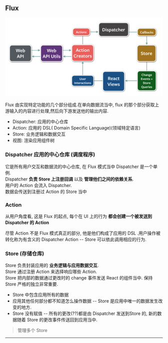 ## Flux

![](/flux/images/flux-diagram-white-background.png)

Flux 由实现特定功能的几个部分组成.在单向数据流当中, flux 的那个部分获取上游输入的内容进行处理,然后向下游发送他的输出内容.  

- Dispatcher: 应用的中心仓库
- Action: 应用的 DSL( Domain Specific Language)(领域特定语言)
- Store: 业务逻辑和数据交互
- 视图: 渲染应用组件树

### Dispatcher 应用的中心仓库 (调度程序)

它是所有用户交互和数据流的中心仓库, 在 Flux 模式当中 Dispatcher 是一个单例.  
Dispatcher **负责 Store 上注册回调** 以及 **管理他们之间的依赖关系**.  
用户的 Action 会流入 Dispatcher.   
数据会传送到注册过 Action 的 Store 当中

### Action

从用户角度看, 这是 Flux 的起点, 每个在 UI 上的行为 **都会创建一个被发送到 Dispatcher 的 Action**  

尽管 Action 不是 Flux 模式真正的部分, 他是他们构成了应用的 DSL .用户操作被转化称为有含义的 Dispatcher Action -- Store 可以依此调用相应的行为.  

### Store (存储仓库)

Store 负责封装应用的 __业务逻辑与应用数据交互__.  
Store 通过注册 Action 来选择响应哪些 Action.  
Store 把内部的数据通过更改时的 change 事件发送 React 的组件当中.
保持 Store 严格的独立非常重要.  

- Store 中包含应用所有的数据
- 应用其他任何部分都不知道怎么操作数据 -- Store 是应用中唯一的数据发生改变的地方.
- Store 没有赋值 -- 所有的更改(??)都是由 Dispatcher 发送到Store 的, 新的数据随着 Store 的更改事件传送回到应用当中.

> 管理多个 Store









- - -
